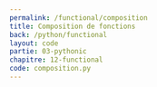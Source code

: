 ```yaml
---
permalink: /functional/composition
title: Composition de fonctions
back: /python/functional
layout: code
partie: 03-pythonic
chapitre: 12-functional
code: composition.py
---
```


